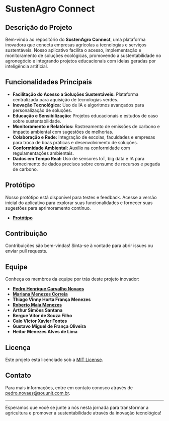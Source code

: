 # SustenAgro Connect

## Descrição do Projeto

Bem-vindo ao repositório do **SustenAgro Connect**, uma plataforma inovadora que conecta empresas agrícolas a tecnologias e serviços sustentáveis. Nosso aplicativo facilita o acesso, implementação e monitoramento de soluções ecológicas, promovendo a sustentabilidade no agronegócio e integrando projetos educacionais com ideias geradas por inteligência artificial.

## Funcionalidades Principais

- **Facilitação do Acesso a Soluções Sustentáveis:** Plataforma centralizada para aquisição de tecnologias verdes.
- **Inovação Tecnológica:** Uso de IA e algoritmos avançados para personalização de soluções.
- **Educação e Sensibilização:** Projetos educacionais e estudos de caso sobre sustentabilidade.
- **Monitoramento e Relatórios:** Rastreamento de emissões de carbono e impacto ambiental com sugestões de melhorias.
- **Colaboração e Rede:** Integração de escolas, faculdades e empresas para troca de boas práticas e desenvolvimento de soluções.
- **Conformidade Ambiental:** Auxílio na conformidade com regulamentações ambientais.
- **Dados em Tempo Real:** Uso de sensores IoT, big data e IA para fornecimento de dados precisos sobre consumo de recursos e pegada de carbono.

## Protótipo

Nosso protótipo está disponível para testes e feedback. Acesse a versão inicial do aplicativo para explorar suas funcionalidades e fornecer suas sugestões para aprimoramento contínuo.

- **[Protótipo](https://www.figma.com/design/g9QbMuq2L2MQfJUQy7wjeH/Sustenagro?node-id=0-1&t=2Mluu58kLZOJLP3X-1)**

## Contribuição

Contribuições são bem-vindas! Sinta-se à vontade para abrir issues ou enviar pull requests.

## Equipe

Conheça os membros da equipe por trás deste projeto inovador:

- **[Pedro Henrique Carvalho Novaes](https://www.linkedin.com/in/pedrocnovaes/)**
- **[Mariana Menezes Correia](https://www.linkedin.com/in/mariana-menezes-correia-a19464282/)**
- **Thiago Vinny Horta França Menezes**
- **[Roberto Maia Menezes](https://www.linkedin.com/in/roberto-maia-775381291/)**
- **Arthur Simões Santana**
- **Bergue Vitor de Souza Filho**
- **Caio Victor Xavier Fontes**
- **Gustavo Miguel de França Oliveira**
- **Heitor Menezes Alves de Lima**

## Licença

Este projeto está licenciado sob a [MIT License](LICENSE).

## Contato

Para mais informações, entre em contato conosco através de [pedro.novaes@souunit.com.br](pedro.novaes@souunit.com.br).

---

Esperamos que você se junte a nós nesta jornada para transformar a agricultura e promover a sustentabilidade através da inovação tecnológica!
